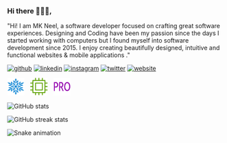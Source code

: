 ### Hi there 👋👨‍💻, 
"Hi! I am MK Neel, a software developer focused on crafting great software experiences. Designing and Coding have been my passion since the days I started working with computers but I found myself into software development since 2015. I enjoy creating beautifully designed, intuitive and functional websites & mobile applications ."



[<img src='https://cdn.jsdelivr.net/npm/simple-icons@3.0.1/icons/github.svg' alt='github' height='40'>](https://github.com/mk-neel)  [<img src='https://cdn.jsdelivr.net/npm/simple-icons@3.0.1/icons/linkedin.svg' alt='linkedin' height='40'>](https://www.linkedin.com/in/mkneel/)  [<img src='https://cdn.jsdelivr.net/npm/simple-icons@3.0.1/icons/instagram.svg' alt='instagram' height='40'>](https://www.instagram.com/mk_neel/)  [<img src='https://cdn.jsdelivr.net/npm/simple-icons@3.0.1/icons/twitter.svg' alt='twitter' height='40'>](https://twitter.com/mkneel_)  [<img src='https://cdn.jsdelivr.net/npm/simple-icons@3.0.1/icons/icloud.svg' alt='website' height='40'>](www.mkneel.com)  

<a href='https://archiveprogram.github.com/'><img src='https://raw.githubusercontent.com/acervenky/animated-github-badges/master/assets/acbadge.gif' width='40' height='40'></a> <a href='https://docs.github.com/en/developers'><img src='https://raw.githubusercontent.com/acervenky/animated-github-badges/master/assets/devbadge.gif' width='40' height='40'></a> <a href='https://github.com/pricing'><img src='https://raw.githubusercontent.com/acervenky/animated-github-badges/master/assets/pro.gif' width='40' height='40'></a> 

![GitHub stats](https://github-readme-stats.vercel.app/api?username=mk-neel&show_icons=true)  

![GitHub streak stats](https://streak-stats.demolab.com/?user=mk-neel)  




<img src="https://raw.githubusercontent.com/maurodesouza/maurodesouza/output/snake.svg" alt="Snake animation" />


